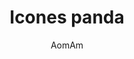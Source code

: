 ---
type: "Icon"
title: "Icones panda"
author: "AomAm"
authorlink: "https://thenounproject.com/aomam/"
---